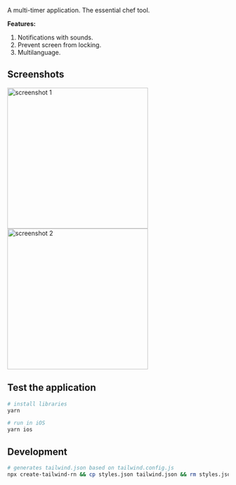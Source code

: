 A multi-timer application. The essential chef tool.

**Features:**

1. Notifications with sounds.
2. Prevent screen from locking.
3. Multilanguage.

## Screenshots

<img src="https://user-images.githubusercontent.com/5312427/150701665-46a97ae0-db68-438f-a037-a0068cce2ebd.png" width="320" alt="screenshot 1"> <img src="https://user-images.githubusercontent.com/5312427/150701664-229df631-cb2e-4947-b4b8-34e376704235.png" width="320" alt="screenshot 2">

## Test the application

```bash
# install libraries
yarn

# run in iOS
yarn ios
```

## Development

```bash
# generates tailwind.json based on tailwind.config.js
npx create-tailwind-rn && cp styles.json tailwind.json && rm styles.json
```
